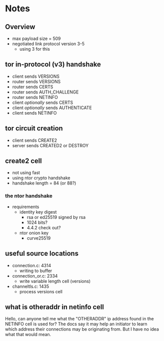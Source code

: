 # Notes

## Overview

* max payload size = 509
* negotiated link protocol version 3-5
  * using 3 for this

## tor in-protocol (v3) handshake

* client sends VERSIONS
* router sends VERSIONS
* router sends CERTS
* router sends AUTH_CHALLENGE
* router sends NETINFO
* client *optionally* sends CERTS
* client *optionally* sends AUTHENTICATE
* client sends NETINFO

## tor circuit creation

* client sends CREATE2
* server sends CREATED2 or DESTROY

## create2 cell

* not using fast
* using ntor crypto handshake
* handshake length = 84 (or 88?)

### the ntor handshake

* requirements
  * identity key digest
    * rsa or ed25519 signed by rsa
    * 1024 bits?
    * 4.4.2 check out?
  * ntor onion key
    * curve25519

## useful source locations

* connection.c: 4314
  * writing to buffer
* connection_or.c: 2334
  * write variable length cell (versions)
* channeltls.c: 1435
  * process versions cell

## what is otheraddr in netinfo cell

Hello, can anyone tell me what the "OTHERADDR" ip address found in the NETINFO cell is used for?  The docs say it may help an initiator to learn which address their connections may be originating from.  But I have no idea what that would mean.